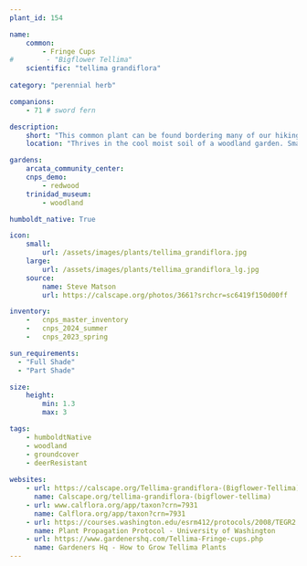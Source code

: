 ```yaml
---
plant_id: 154 

name: 
    common:
        - Fringe Cups 
#        - "Bigflower Tellima" 
    scientific: "tellima grandiflora" 
 
category: "perennial herb"

companions: 
    - 71 # sword fern

description:
    short: "This common plant can be found bordering many of our hiking trails through redwood forest. In May, they begin sending up delicate reddish flowers on tall, slender stems. We find them in yards happily in the company of ferns or in the cooler soil along the north side of a house. They make an attractive border in a woodland garden."
    location: "Thrives in the cool moist soil of a woodland garden. Small flowers extend on tall, slender stems. Will grow in full to partial shade."

gardens:
    arcata_community_center:
    cnps_demo:
        - redwood
    trinidad_museum:
        - woodland

humboldt_native: True

icon: 
    small: 
        url: /assets/images/plants/tellima_grandiflora.jpg 
    large: 
        url: /assets/images/plants/tellima_grandiflora_lg.jpg 
    source: 
        name: Steve Matson 
        url: https://calscape.org/photos/3661?srchcr=sc6419f150d00ff

inventory: 
    -   cnps_master_inventory
    -   cnps_2024_summer
    -   cnps_2023_spring

sun_requirements:
  - "Full Shade"
  - "Part Shade"

size:
    height: 
        min: 1.3 
        max: 3

tags:
    - humboldtNative
    - woodland
    - groundcover
    - deerResistant
 
websites: 
    - url: https://calscape.org/Tellima-grandiflora-(Bigflower-Tellima) 
      name: Calscape.org/tellima-grandiflora-(bigflower-tellima)
    - url: www.calflora.org/app/taxon?crn=7931
      name: Calflora.org/app/taxon?crn=7931
    - url: https://courses.washington.edu/esrm412/protocols/2008/TEGR2.pdf
      name: Plant Propagation Protocol - University of Washington
    - url: https://www.gardenershq.com/Tellima-Fringe-cups.php
      name: Gardeners Hq - How to Grow Tellima Plants
---
```

